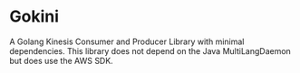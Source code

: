 # Gokini

A Golang Kinesis Consumer and Producer Library with minimal dependencies. This library does not depend on the Java MultiLangDaemon but does use the AWS SDK.
